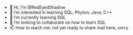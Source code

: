 - 👋 Hi, I’m @RedEyedShadow
- 👀 I’m interested in learning SQL; Phyton; Java; C++
- 🌱 I’m currently learning SQL
- 💞️ I’m looking to collaborate on how to learn SQL
- 📫 How to reach me: not yet ready to share mail here, sorry

<!---
RedEyedShadow/RedEyedShadow is a ✨ special ✨ repository because its `README.md` (this file) appears on your GitHub profile.
You can click the Preview link to take a look at your changes.
--->
